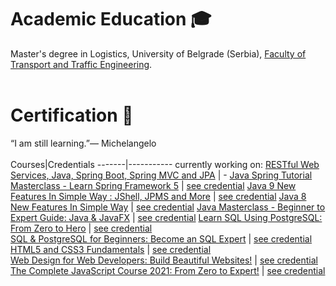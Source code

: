 
# Academic Education :mortar_board:
Master's degree in Logistics, University of Belgrade (Serbia), [Faculty of Transport and Traffic Engineering](https://www.sf.bg.ac.rs/index.php/en/).
<br/><br/>

# Certification :medal_sports:

“I am still learning.”— Michelangelo
<br/><br/>
Courses|Credentials
-------|-----------
currently working on: [RESTful Web Services, Java, Spring Boot, Spring MVC and JPA](https://www.udemy.com/course/restful-web-service-with-spring-boot-jpa-and-mysql/) | -
[Java Spring Tutorial Masterclass - Learn Spring Framework 5](https://www.udemy.com/course/java-spring-framework-masterclass/) | [see credential](https://www.udemy.com/certificate/UC-92f448d9-eee6-4847-a363-e8acc16c194c/)
[Java 9 New Features In Simple Way : JShell, JPMS and More](https://www.udemy.com/course/java-9-new-features-in-simple-way-jshell-jpms-and-more/) | [see credential](https://www.udemy.com/certificate/UC-afde340d-4491-4dd5-bb1e-af047d53d5d0/)
[Java 8 New Features In Simple Way](https://www.udemy.com/course/java-8-new-features-in-simple-way/) | [see credential](https://www.udemy.com/certificate/UC-1987ce00-86b4-4964-a0a4-8fbe1d401b71/)
[Java Masterclass - Beginner to Expert Guide: Java & JavaFX](https://www.udemy.com/course/the-complete-java-9-masterclass-beginner-to-expert/) | [see credential](https://www.udemy.com/certificate/UC-0aa3660f-982f-46e9-a209-5b939aff8d8f/)
[Learn SQL Using PostgreSQL: From Zero to Hero](https://www.udemy.com/course/postgresql-from-zero-to-hero/) | [see credential](https://www.udemy.com/certificate/UC-eb1d074c-d0b8-479a-8091-1dbf826bf184/)<br/>
[SQL & PostgreSQL for Beginners: Become an SQL Expert](https://www.udemy.com/course/sql-and-postgresql-for-beginners/) | [see credential](https://www.udemy.com/certificate/UC-4b86f7ba-569b-4e13-b068-8c02c97a7f5b/)<br/>
[HTML5 and CSS3 Fundamentals](https://www.udemy.com/course/html5-fundamentals-for-beginners/) | [see credential](https://www.udemy.com/certificate/UC-46YXDME5/)<br/>
[Web Design for Web Developers: Build Beautiful Websites!](https://www.udemy.com/course/web-design-secrets/) | [see credential](https://www.udemy.com/certificate/UC-MR2R61LM/)<br/>
[The Complete JavaScript Course 2021: From Zero to Expert!](https://www.udemy.com/course/the-complete-javascript-course/) | [see credential](https://www.udemy.com/certificate/UC-APAEKGJZ/)<br/>

